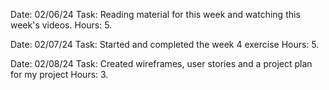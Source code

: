 Date: 02/06/24
Task: Reading material for this week and watching this week's videos.
Hours: 5.


Date: 02/07/24
Task: Started and completed the week 4 exercise
Hours: 5.

Date: 02/08/24
Task: Created wireframes, user stories and a project plan for
my project
Hours: 3.

